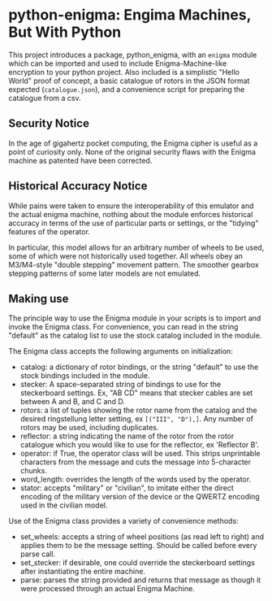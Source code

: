 # python-enigma: Engima Machines, But With Python

This project introduces a package, python_enigma, with an `enigma` module which can be imported and used to include Enigma-Machine-like encryption to your python project. Also included is a simplistic "Hello World" proof of concept, a basic catalogue of rotors in the JSON format expected (`catalogue.json`), and a convenience script for preparing the catalogue from a csv.

## Security Notice

In the age of gigahertz pocket computing, the Enigma cipher is useful as a point of curiosity only. None of the original security flaws with the Enigma machine as patented have been corrected.

## Historical Accuracy Notice

While pains were taken to ensure the interoperability of this emulator and the actual enigma machine, nothing about the module enforces historical accuracy in terms of the use of particular parts or settings, or the "tidying" features of the operator.

In particular, this model allows for an arbitrary number of wheels to be used, some of which were not historically used together. All wheels obey an M3/M4-style "double stepping" movement pattern. The smoother gearbox stepping patterns of some later models are not emulated.

## Making use

The principle way to use the Enigma module in your scripts is to import and invoke the Enigma class. For convenience, you can read in the string "default" as the catalog list to use the stock catalog included in the module.

The Enigma class accepts the following arguments on initialization:

- catalog: a dictionary of rotor bindings, or the string "default" to use the stock bindings included in the module.
- stecker: A space-separated string of bindings to use for the steckerboard settings. Ex, "AB CD" means that stecker cables are set between A and B, and C and D.
- rotors: a list of tuples showing the rotor name from the catalog and the desired ringstellung letter setting, ex `[("III", "D"),]`. Any number of rotors may be used, including duplicates.
- reflector: a string indicating the name of the rotor from the rotor catalogue which you would like to use for the reflector, ex 'Reflector B'.
- operator: if True, the operator class will be used. This strips unprintable characters from the message and cuts the message into 5-character chunks.
- word_length: overrides the length of the words used by the operator.
- stator: accepts "military" or "civilian", to imitate either the direct encoding of the military version of the device or the QWERTZ encoding used in the civilian model.

Use of the Enigma class provides a variety of convenience methods:

- set_wheels: accepts a string of wheel positions (as read left to right) and applies them to be the message setting. Should be called before every parse call.
- set_stecker: if desirable, one could override the steckerboard settings after instantiating the entire machine.
- parse: parses the string provided and returns that message as though it were processed through an actual Enigma Machine.
